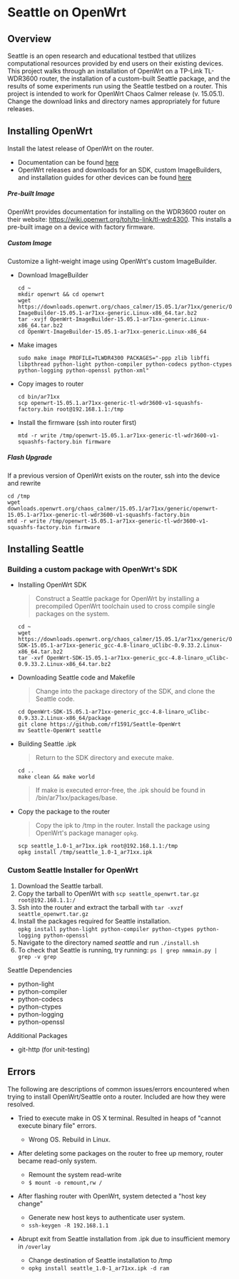 # Seattle on OpenWrt

## Overview 
Seattle is an open research and educational testbed that utilizes computational resources provided by end users on their existing devices. This project walks through an installation of OpenWrt on a TP-Link TL-WDR3600 router, the installation of a custom-built Seattle package, and the results of some experiments run using the Seattle testbed on a router. This project is intended to work for OpenWrt Chaos Calmer release (v. 15.05.1). Change the download links and directory names appropriately for future releases. 

## Installing OpenWrt
Install the latest release of OpenWrt on the router. 
-  Documentation can be found [here](https://openwrt.org/)
-  OpenWrt releases and downloads for an SDK, custom ImageBuilders, and installation guides for other devices can be found [here](https://downloads.openwrt.org/)

##### Pre-built Image
OpenWrt provides documentation for installing on the WDR3600 router on their website: https://wiki.openwrt.org/toh/tp-link/tl-wdr4300. This installs a pre-built image on a device with factory firmware. 

##### Custom Image
Customize a light-weight image using OpenWrt's custom ImageBuilder.

* Download ImageBuilder 

	```
	cd ~
	mkdir openwrt && cd openwrt
	wget https://downloads.openwrt.org/chaos_calmer/15.05.1/ar71xx/generic/OpenWrt-ImageBuilder-15.05.1-ar71xx-generic.Linux-x86_64.tar.bz2
	tar -xvjf OpenWrt-ImageBuilder-15.05.1-ar71xx-generic.Linux-x86_64.tar.bz2
	cd OpenWrt-ImageBuilder-15.05.1-ar71xx-generic.Linux-x86_64
	```

* Make images

	```
	sudo make image PROFILE=TLWDR4300 PACKAGES="-ppp zlib libffi libpthread python-light python-compiler python-codecs python-ctypes python-logging python-openssl python-xml"
	```

* Copy images to router

	```
	cd bin/ar71xx
	scp openwrt-15.05.1.ar71xx-generic-tl-wdr3600-v1-squashfs-factory.bin root@192.168.1.1:/tmp
	```

* Install the firmware (ssh into router first)

	```
	mtd -r write /tmp/openwrt-15.05.1.ar71xx-generic-tl-wdr3600-v1-squashfs-factory.bin firmware
	```

##### Flash Upgrade 

If a previous version of OpenWrt exists on the router, ssh into the device and rewrite

```
cd /tmp 
wget downloads.openwrt.org/chaos_calmer/15.05.1/ar71xx/generic/openwrt-15.05.1-ar71xx-generic-tl-wdr3600-v1-squashfs-factory.bin
mtd -r write /tmp/openwrt-15.05.1-ar71xx-generic-tl-wdr3600-v1-squashfs-factory.bin firmware
```



## Installing Seattle

### Building a custom package with OpenWrt's SDK

* Installing OpenWrt SDK 

	> Construct a Seattle package for OpenWrt by installing a precompiled OpenWrt toolchain used to cross compile single packages on the system. 

	```
	cd ~ 
	wget https://downloads.openwrt.org/chaos_calmer/15.05.1/ar71xx/generic/OpenWrt-SDK-15.05.1-ar71xx-generic_gcc-4.8-linaro_uClibc-0.9.33.2.Linux-x86_64.tar.bz2
	tar -xvf OpenWrt-SDK-15.05.1-ar71xx-generic_gcc-4.8-linaro_uClibc-0.9.33.2.Linux-x86_64.tar.bz2
	```

* Downloading Seattle code and Makefile

	> Change into the package directory of the SDK, and clone the Seattle code. 

	```
	cd OpenWrt-SDK-15.05.1-ar71xx-generic_gcc-4.8-linaro_uClibc-0.9.33.2.Linux-x86_64/package
	git clone https://github.com/rf1591/Seattle-OpenWrt
	mv Seattle-OpenWrt seattle
	```

* Building Seattle .ipk

	> Return to the SDK directory and execute make. 

	```
	cd ..
	make clean && make world
	```

	> If make is executed error-free, the .ipk should be found in /bin/ar71xx/packages/base.

* Copy the package to the router

	> Copy the ipk to /tmp in the router. Install the package using OpenWrt's package manager `opkg`. 

	```
	scp seattle_1.0-1_ar71xx.ipk root@192.168.1.1:/tmp
	opkg install /tmp/seattle_1.0-1_ar71xx.ipk 
	```


### Custom Seattle Installer for OpenWrt

1. Download the Seattle tarball. 
2. Copy the tarball to OpenWrt with `scp seattle_openwrt.tar.gz root@192.168.1.1:/`  
3. Ssh into the router and extract the tarball with `tar -xvzf seattle_openwrt.tar.gz`
5. Install the packages required for Seattle installation. <br />
	`opkg install python-light python-compiler python-ctypes python-logging python-openssl`
6. Navigate to the directory named _seattle_ and run `./install.sh`
7. To check that Seattle is running, try running: `ps | grep nmmain.py | grep -v grep`

Seattle Dependencies
- python-light
- python-compiler
- python-codecs
- python-ctypes
- python-logging
- python-openssl

Additional Packages
- git-http (for unit-testing)


## Errors
The following are descriptions of common issues/errors encountered when trying to install OpenWrt/Seattle onto a router. Included are how they were resolved.

* Tried to execute make in OS X terminal. Resulted in heaps of "cannot execute binary file" errors. 
  - Wrong OS. Rebuild in Linux. 

* After deleting some packages on the router to free up memory, router became read-only system.
  - Remount the system read-write 
  - `$ mount -o remount,rw /`

* After flashing router with OpenWrt, system detected a "host key change"
  - Generate new host keys to authenticate user system.
  - `ssh-keygen -R 192.168.1.1`

* Abrupt exit from Seattle installation from .ipk due to insufficient memory in `/overlay`
  - Change destination of Seattle installation to /tmp 
  - `opkg install seattle_1.0-1_ar71xx.ipk -d ram`






